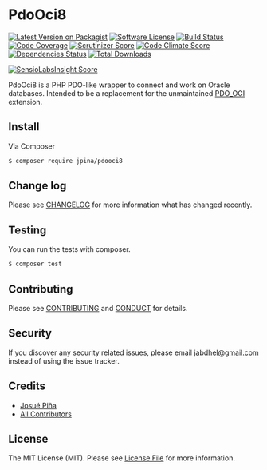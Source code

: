 # PdoOci8

[![Latest Version on Packagist][ico-version]][link-packagist]
[![Software License][ico-license]](LICENSE.md)
[![Build Status][ico-travis]][link-travis]
[![Code Coverage][ico-coverage]][link-coverage]
[![Scrutinizer Score][ico-scrutinizer]][link-scrutinizer]
[![Code Climate Score][ico-codeclimate]][link-codeclimate]
[![Dependencies Status][ico-dependencies]][link-dependencies]
[![Total Downloads][ico-downloads]][link-downloads]

[![SensioLabsInsight Score][ico-sensiolabsinsight]][link-sensiolabsinsight]

PdoOci8 is a PHP PDO-like wrapper to connect and work on Oracle databases.
Intended to be a replacement for the unmaintained [PDO_OCI](http://php.net/manual/en/ref.pdo-oci.php)
extension.

## Install

Via Composer

``` bash
$ composer require jpina/pdooci8
```

## Change log

Please see [CHANGELOG](CHANGELOG.md) for more information what has changed recently.

## Testing

You can run the tests with composer.

``` bash
$ composer test
```

## Contributing

Please see [CONTRIBUTING](CONTRIBUTING.md) and [CONDUCT](CONDUCT.md) for details.

## Security

If you discover any security related issues, please email [jabdhel@gmail.com](mailto:jabdhel@gmail.com) instead of
using the issue tracker.

## Credits

- [Josué Piña][link-author]
- [All Contributors][link-contributors]

## License

The MIT License (MIT). Please see [License File](LICENSE.md) for more information.

[ico-version]: https://img.shields.io/packagist/v/jpina/pdooci8.svg?style=flat-square
[ico-license]: https://img.shields.io/:license-mit-blue.svg
[ico-travis]: https://travis-ci.org/jpina/pdooci8.svg?branch=master
[ico-coverage]: https://scrutinizer-ci.com/g/jpina/pdooci8/badges/coverage.png?b=master
[ico-scrutinizer]: https://scrutinizer-ci.com/g/jpina/pdooci8/badges/quality-score.png?b=master
[ico-codeclimate]: https://codeclimate.com/github/jpina/pdooci8/badges/gpa.svg
[ico-sensiolabsinsight]: https://insight.sensiolabs.com/projects/02a48483-0e26-4310-b3ac-479226ec7f4f/small.png
[ico-dependencies]: https://gemnasium.com/jpina/pdooci8.svg
[ico-downloads]: https://img.shields.io/packagist/dt/jpina/pdooci8.svg?style=flat-square

[link-packagist]: https://packagist.org/packages/jpina/pdooci8
[link-travis]: https://travis-ci.org/jpina/pdooci8
[link-coverage]: https://scrutinizer-ci.com/g/jpina/pdooci8/?branch=master
[link-scrutinizer]: https://scrutinizer-ci.com/g/jpina/pdooci8/?branch=master
[link-codeclimate]: https://codeclimate.com/github/jpina/pdooci8
[link-sensiolabsinsight]: https://insight.sensiolabs.com/projects/02a48483-0e26-4310-b3ac-479226ec7f4f
[link-dependencies]: https://gemnasium.com/jpina/pdooci8
[link-downloads]: https://packagist.org/packages/jpina/pdooci8
[link-author]: https://github.com/jpina
[link-contributors]: https://github.com/jpina/pdooci8/graphs/contributors
